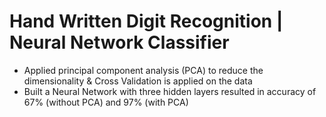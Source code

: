 # Hand Written Digit Recognition | Neural Network Classifier

* Applied principal component analysis (PCA) to reduce the dimensionality & Cross Validation is applied on the data
* Built a Neural Network with three hidden layers resulted in accuracy of 67% (without PCA) and 97% (with PCA)
